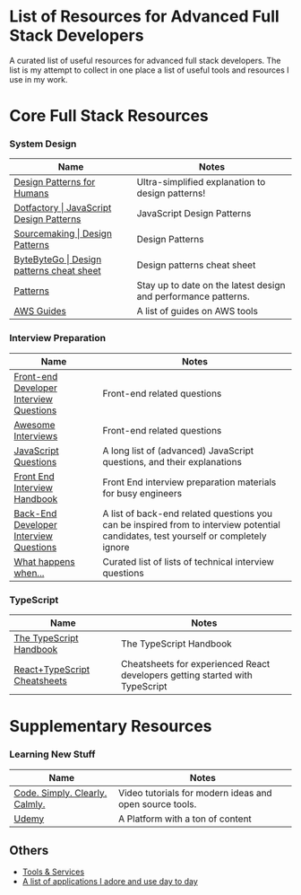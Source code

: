 # List of Resources for Advanced Full Stack Developers

A curated list of useful resources for advanced full stack developers. The list is my attempt to collect in one place a list of useful tools and resources I use in my work.

# Core Full Stack Resources

### System Design
| Name | Notes |
| --------- | --------- |
| [Design Patterns for Humans](https://github.com/kamranahmedse/design-patterns-for-humans) | Ultra-simplified explanation to design patterns! |
| [Dotfactory \| JavaScript Design Patterns](https://www.dofactory.com/javascript/design-patterns) | JavaScript Design Patterns |
| [Sourcemaking \| Design Patterns](https://sourcemaking.com/) | Design Patterns |
| [ByteByteGo \| Design patterns cheat sheet](https://sourcemaking.com/) | Design patterns cheat sheet |
| [Patterns](https://www.patterns.dev/posts/) | Stay up to date on the latest design and performance patterns. |
| [AWS Guides](https://github.com/open-guides/og-aws) | A list of guides on AWS tools |

### Interview Preparation
| Name | Notes |
| --------- | --------- |
| [Front-end Developer Interview Questions](https://github.com/h5bp/Front-end-Developer-Interview-Questions) | Front-end related questions |
| [Awesome Interviews](https://github.com/DopplerHQ/awesome-interview-questions) | Front-end related questions |
| [JavaScript Questions](https://github.com/lydiahallie/javascript-questions) | A long list of (advanced) JavaScript questions, and their explanations |
| [Front End Interview Handbook](https://github.com/yangshun/front-end-interview-handbook) | Front End interview preparation materials for busy engineers |
| [Back-End Developer Interview Questions](https://github.com/arialdomartini/Back-End-Developer-Interview-Questions) | A list of back-end related questions you can be inspired from to interview potential candidates, test yourself or completely ignore |
| [What happens when...](https://github.com/alex/what-happens-when) | Curated list of lists of technical interview questions |

### TypeScript
| Name | Notes |
| --------- | --------- |
| [The TypeScript Handbook](https://www.typescriptlang.org/docs/handbook/intro.html) | The TypeScript Handbook |
| [React+TypeScript Cheatsheets](https://github.com/typescript-cheatsheets/react) | Cheatsheets for experienced React developers getting started with TypeScript |

# Supplementary Resources
### Learning New Stuff
| Name | Notes |
| --------- | --------- |
| [Code. Simply. Clearly. Calmly.](https://calmcode.io/) | Video tutorials for modern ideas and open source tools. |
| [Udemy](https://udemy.com/) | A Platform with a ton of content |


<!-- TODO list of timeeless articles -->

## Others
- [Tools & Services](/tools-and-services.md)
- [A list of applications I adore and use day to day](/what-I-use.md)
